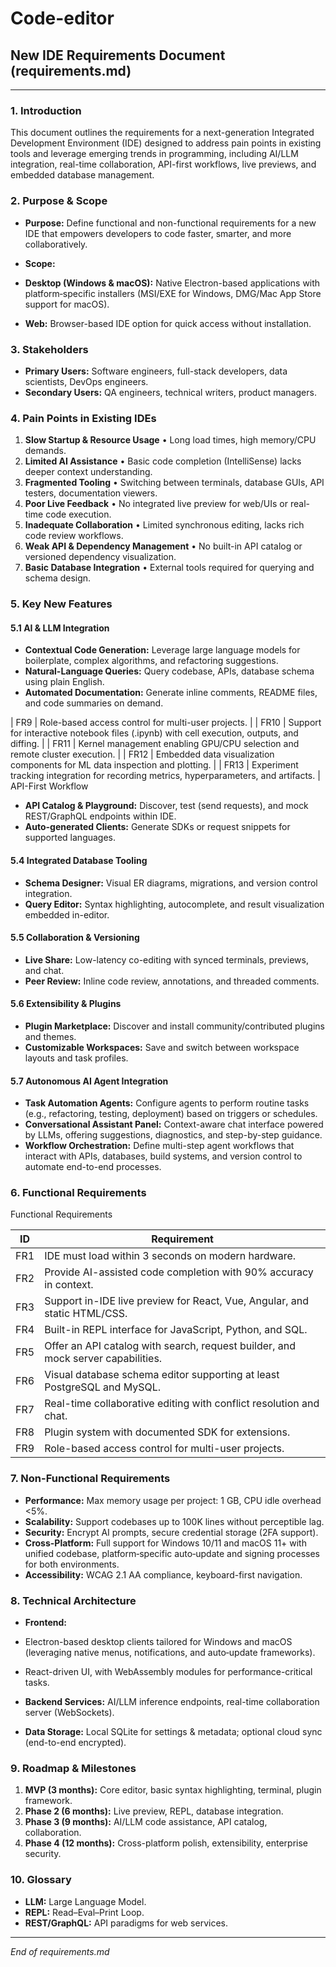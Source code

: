 # Code-editor

## New IDE Requirements Document (requirements.md)

---

### 1. Introduction

This document outlines the requirements for a next-generation Integrated Development Environment (IDE) designed to address pain points in existing tools and leverage emerging trends in programming, including AI/LLM integration, real-time collaboration, API-first workflows, live previews, and embedded database management.

### 2. Purpose & Scope

* **Purpose:** Define functional and non-functional requirements for a new IDE that empowers developers to code faster, smarter, and more collaboratively.

* **Scope:**

* **Desktop (Windows & macOS):** Native Electron-based applications with platform‑specific installers (MSI/EXE for Windows, DMG/Mac App Store support for macOS).

* **Web:** Browser-based IDE option for quick access without installation.

### 3. Stakeholders

* **Primary Users:** Software engineers, full-stack developers, data scientists, DevOps engineers.
* **Secondary Users:** QA engineers, technical writers, product managers.

### 4. Pain Points in Existing IDEs

1. **Slow Startup & Resource Usage**
   • Long load times, high memory/CPU demands.
2. **Limited AI Assistance**
   • Basic code completion (IntelliSense) lacks deeper context understanding.
3. **Fragmented Tooling**
   • Switching between terminals, database GUIs, API testers, documentation viewers.
4. **Poor Live Feedback**
   • No integrated live preview for web/UIs or real-time code execution.
5. **Inadequate Collaboration**
   • Limited synchronous editing, lacks rich code review workflows.
6. **Weak API & Dependency Management**
   • No built-in API catalog or versioned dependency visualization.
7. **Basic Database Integration**
   • External tools required for querying and schema design.

### 5. Key New Features

#### 5.1 AI & LLM Integration

* **Contextual Code Generation:** Leverage large language models for boilerplate, complex algorithms, and refactoring suggestions.
* **Natural-Language Queries:** Query codebase, APIs, database schema using plain English.
* **Automated Documentation:** Generate inline comments, README files, and code summaries on demand.

\| FR9  | Role-based access control for multi-user projects.                                           |
\| FR10 | Support for interactive notebook files (.ipynb) with cell execution, outputs, and diffing.  |
\| FR11 | Kernel management enabling GPU/CPU selection and remote cluster execution.                   |
\| FR12 | Embedded data visualization components for ML data inspection and plotting.               |
\| FR13 | Experiment tracking integration for recording metrics, hyperparameters, and artifacts.    |
API-First Workflow

* **API Catalog & Playground:** Discover, test (send requests), and mock REST/GraphQL endpoints within IDE.
* **Auto-generated Clients:** Generate SDKs or request snippets for supported languages.

#### 5.4 Integrated Database Tooling

* **Schema Designer:** Visual ER diagrams, migrations, and version control integration.
* **Query Editor:** Syntax highlighting, autocomplete, and result visualization embedded in-editor.

#### 5.5 Collaboration & Versioning

* **Live Share:** Low-latency co-editing with synced terminals, previews, and chat.
* **Peer Review:** Inline code review, annotations, and threaded comments.

#### 5.6 Extensibility & Plugins

* **Plugin Marketplace:** Discover and install community/contributed plugins and themes.
* **Customizable Workspaces:** Save and switch between workspace layouts and task profiles.

#### 5.7 Autonomous AI Agent Integration

* **Task Automation Agents:** Configure agents to perform routine tasks (e.g., refactoring, testing, deployment) based on triggers or schedules.
* **Conversational Assistant Panel:** Context-aware chat interface powered by LLMs, offering suggestions, diagnostics, and step-by-step guidance.
* **Workflow Orchestration:** Define multi-step agent workflows that interact with APIs, databases, build systems, and version control to automate end-to-end processes.

### 6. Functional Requirements

Functional Requirements

| ID  | Requirement                                                                      |
| --- | -------------------------------------------------------------------------------- |
| FR1 | IDE must load within 3 seconds on modern hardware.                               |
| FR2 | Provide AI-assisted code completion with 90% accuracy in context.                |
| FR3 | Support in-IDE live preview for React, Vue, Angular, and static HTML/CSS.        |
| FR4 | Built-in REPL interface for JavaScript, Python, and SQL.                         |
| FR5 | Offer an API catalog with search, request builder, and mock server capabilities. |
| FR6 | Visual database schema editor supporting at least PostgreSQL and MySQL.          |
| FR7 | Real-time collaborative editing with conflict resolution and chat.               |
| FR8 | Plugin system with documented SDK for extensions.                                |
| FR9 | Role-based access control for multi-user projects.                               |

### 7. Non-Functional Requirements

* **Performance:** Max memory usage per project: 1 GB, CPU idle overhead <5%.
* **Scalability:** Support codebases up to 100K lines without perceptible lag.
* **Security:** Encrypt AI prompts, secure credential storage (2FA support).
* **Cross-Platform:** Full support for Windows 10/11 and macOS 11+ with unified codebase, platform‑specific auto‑update and signing processes for both environments.
* **Accessibility:** WCAG 2.1 AA compliance, keyboard-first navigation.

### 8. Technical Architecture

* **Frontend:**

* Electron-based desktop clients tailored for Windows and macOS (leveraging native menus, notifications, and auto‑update frameworks).

* React-driven UI, with WebAssembly modules for performance-critical tasks.

* **Backend Services:** AI/LLM inference endpoints, real-time collaboration server (WebSockets).

* **Data Storage:** Local SQLite for settings & metadata; optional cloud sync (end-to-end encrypted).

### 9. Roadmap & Milestones

1. **MVP (3 months):** Core editor, basic syntax highlighting, terminal, plugin framework.
2. **Phase 2 (6 months):** Live preview, REPL, database integration.
3. **Phase 3 (9 months):** AI/LLM code assistance, API catalog, collaboration.
4. **Phase 4 (12 months):** Cross-platform polish, extensibility, enterprise security.

### 10. Glossary

* **LLM:** Large Language Model.
* **REPL:** Read–Eval–Print Loop.
* **REST/GraphQL:** API paradigms for web services.

---

*End of requirements.md*
